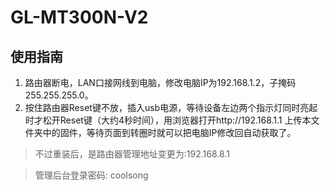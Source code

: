 # GL-MT300N-V2
## 使用指南

1. 路由器断电，LAN口接网线到电脑，修改电脑IP为192.168.1.2，子掩码255.255.255.0。
2. 按住路由器Reset键不放，插入usb电源，等待设备左边两个指示灯同时亮起时才松开Reset键（大约4秒时间），用浏览器打开http://192.168.1.1 上传本文件夹中的固件，等待页面到转圈时就可以把电脑IP修改回自动获取了。

> 不过重装后，是路由器管理地址变更为:192.168.8.1

> 管理后台登录密码: coolsong